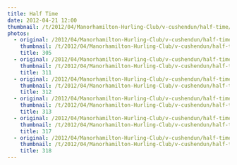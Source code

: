 ```yaml
---
title: Half Time
date: 2012-04-21 12:00
thumbnail: /t/2012/04/Manorhamilton-Hurling-Club/v-cushendun/half-time/305.jpg
photos:
  - original: /2012/04/Manorhamilton-Hurling-Club/v-cushendun/half-time/305.jpg
    thumbnail: /t/2012/04/Manorhamilton-Hurling-Club/v-cushendun/half-time/305.jpg
    title: 305
  - original: /2012/04/Manorhamilton-Hurling-Club/v-cushendun/half-time/311.jpg
    thumbnail: /t/2012/04/Manorhamilton-Hurling-Club/v-cushendun/half-time/311.jpg
    title: 311
  - original: /2012/04/Manorhamilton-Hurling-Club/v-cushendun/half-time/312.jpg
    thumbnail: /t/2012/04/Manorhamilton-Hurling-Club/v-cushendun/half-time/312.jpg
    title: 312
  - original: /2012/04/Manorhamilton-Hurling-Club/v-cushendun/half-time/313.jpg
    thumbnail: /t/2012/04/Manorhamilton-Hurling-Club/v-cushendun/half-time/313.jpg
    title: 313
  - original: /2012/04/Manorhamilton-Hurling-Club/v-cushendun/half-time/317.jpg
    thumbnail: /t/2012/04/Manorhamilton-Hurling-Club/v-cushendun/half-time/317.jpg
    title: 317
  - original: /2012/04/Manorhamilton-Hurling-Club/v-cushendun/half-time/318.jpg
    thumbnail: /t/2012/04/Manorhamilton-Hurling-Club/v-cushendun/half-time/318.jpg
    title: 318
---
```

